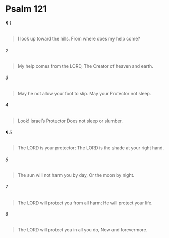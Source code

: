 # Psalm 121
###### ¶ 1
> I look up toward the hills.
> From where does my help come?
###### 2
> My help comes from the LORD,
> The Creator of heaven and earth.
###### 3
> May he not allow your foot to slip.
> May your Protector not sleep.
###### 4
> Look! Israel’s Protector
> Does not sleep or slumber.
###### ¶ 5
> The LORD is your protector;
> The LORD is the shade at your right hand.
###### 6
> The sun will not harm you by day,
> Or the moon by night.
###### 7
> The LORD will protect you from all harm;
> He will protect your life.
###### 8
> The LORD will protect you in all you do,
> Now and forevermore.
